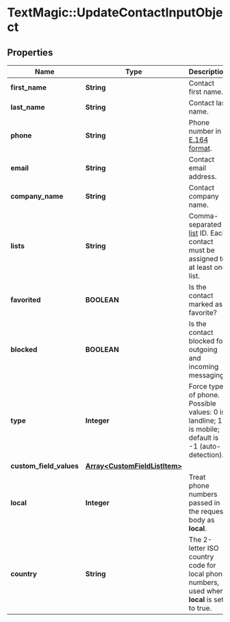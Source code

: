 # TextMagic::UpdateContactInputObject

## Properties
Name | Type | Description | Notes
------------ | ------------- | ------------- | -------------
**first_name** | **String** | Contact first name. | [optional] 
**last_name** | **String** | Contact last name. | [optional] 
**phone** | **String** | Phone number in [E.164 format](https://en.wikipedia.org/wiki/E.164). | [optional] 
**email** | **String** | Contact email address. | [optional] 
**company_name** | **String** | Contact company name. | [optional] 
**lists** | **String** | Comma-separated [list](http://docs.textmagictesting.com/#section/Lists) ID. Each contact must be assigned to at least one list. | [optional] 
**favorited** | **BOOLEAN** | Is the contact marked as favorite? | [optional] 
**blocked** | **BOOLEAN** | Is the contact blocked for outgoing and incoming messaging? | [optional] 
**type** | **Integer** | Force type of phone. Possible values: 0 is landline; 1 is mobile; default is -1 (auto-detection). | [optional] 
**custom_field_values** | [**Array&lt;CustomFieldListItem&gt;**](CustomFieldListItem.md) |  | [optional] 
**local** | **Integer** | Treat phone numbers passed in the request body as **local**. | [optional] 
**country** | **String** | The 2-letter ISO country code for local phone numbers, used when **local** is set to true. | [optional] 


